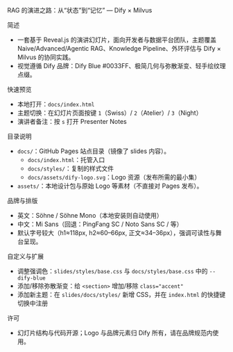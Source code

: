 RAG 的演进之路：从“状态”到“记忆” — Dify × Milvus

简述
- 一套基于 Reveal.js 的演讲幻灯片，面向开发者与数据平台团队，主题覆盖 Naive/Advanced/Agentic RAG、Knowledge Pipeline、外环评估与 Dify × Milvus 的协同实践。
- 视觉遵循 Dify 品牌：Dify Blue #0033FF、极简几何与弥散渐变、轻手绘纹理点缀。

快速预览
- 本地打开：`docs/index.html`
- 主题切换：在幻灯片页面按键 `1`（Swiss）/ `2`（Atelier）/ `3`（Night）
- 演讲者备注：按 `s` 打开 Presenter Notes


目录说明
- `docs/`：GitHub Pages 站点目录（镜像了 slides 内容）。
  - `docs/index.html`：托管入口
  - `docs/styles/`：复制的样式文件
  - `docs/assets/dify-logo.svg`：Logo 资源（发布所需的最小集）
- `assets/`：本地设计包与原始 Logo 等素材（不直接对 Pages 发布）。

品牌与排版
- 英文：Söhne / Söhne Mono（本地安装则自动使用）
- 中文：Mi Sans（回退：PingFang SC / Noto Sans SC / 等）
- 默认字号较大（h1≈118px, h2≈60–66px, 正文≈34–36px），强调可读性与舞台呈现。

自定义与扩展
- 调整强调色：`slides/styles/base.css` 与 `docs/styles/base.css` 中的 `--dify-blue`
- 添加/移除弥散渐变：给 `<section>` 增加/移除 `class="accent"`
- 添加新主题：在 `slides/docs/styles/` 新增 CSS，并在 `index.html` 的快捷键切换中注册

许可
- 幻灯片结构与代码开源；Logo 与品牌元素归 Dify 所有，请在品牌规范内使用。

